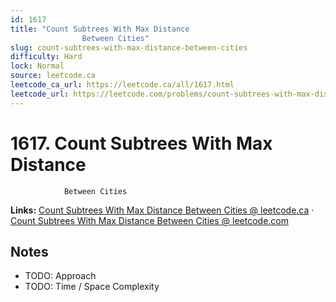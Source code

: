 ```yaml
--- 
id: 1617
title: "Count Subtrees With Max Distance
                Between Cities"
slug: count-subtrees-with-max-distance-between-cities
difficulty: Hard
lock: Normal
source: leetcode.ca
leetcode_ca_url: https://leetcode.ca/all/1617.html
leetcode_url: https://leetcode.com/problems/count-subtrees-with-max-distance-between-cities/
---
```


# 1617. Count Subtrees With Max Distance
                Between Cities

**Links:** [Count Subtrees With Max Distance
                Between Cities @ leetcode.ca](https://leetcode.ca/all/1617.html) · [Count Subtrees With Max Distance
                Between Cities @ leetcode.com](https://leetcode.com/problems/count-subtrees-with-max-distance-between-cities/)

## Notes
- TODO: Approach
- TODO: Time / Space Complexity

